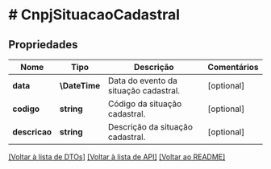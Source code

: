 # # CnpjSituacaoCadastral

## Propriedades

Nome | Tipo | Descrição | Comentários
------------ | ------------- | ------------- | -------------
**data** | **\DateTime** | Data do evento da situação cadastral. | [optional]
**codigo** | **string** | Código da situação cadastral. | [optional]
**descricao** | **string** | Descrição da situação cadastral. | [optional]

[[Voltar à lista de DTOs]](../../README.md#models) [[Voltar à lista de API]](../../README.md#endpoints) [[Voltar ao README]](../../README.md)
